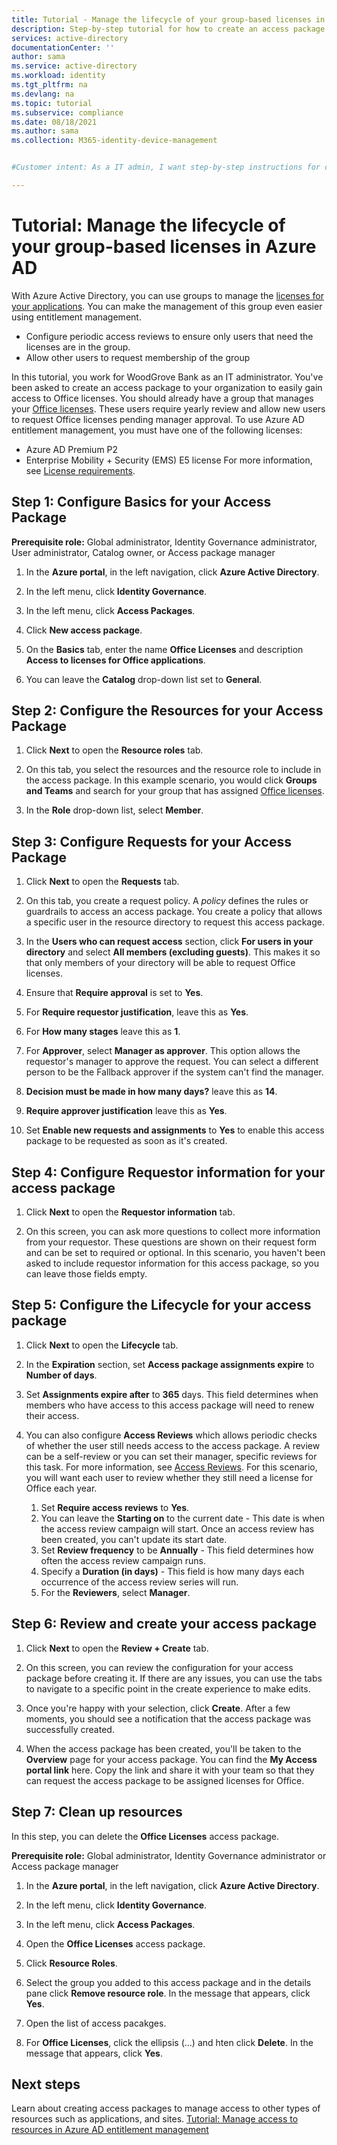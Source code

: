 ```yaml
---
title: Tutorial - Manage the lifecycle of your group-based licenses in Azure AD
description: Step-by-step tutorial for how to create an access package for managing group-based licenses in Azure Active Directory entitlement management.
services: active-directory
documentationCenter: ''
author: sama
ms.service: active-directory
ms.workload: identity
ms.tgt_pltfrm: na
ms.devlang: na
ms.topic: tutorial
ms.subservice: compliance
ms.date: 08/18/2021
ms.author: sama
ms.collection: M365-identity-device-management


#Customer intent: As a IT admin, I want step-by-step instructions for creating an access package for Managing the lifecycle of your group-based licenses.

---
```

# Tutorial: Manage the lifecycle of your group-based licenses in Azure AD
 
With Azure Active Directory, you can use groups to manage the [licenses for your applications](/active-directory/enterprise-users/licensing-groups-assign.md). You can make the management of this group even easier using entitlement management. 

*	Configure periodic access reviews to ensure only users that need the licenses are in the group. 
*	Allow other users to request membership of the group

In this tutorial, you work for WoodGrove Bank as an IT administrator. You've been asked to create an access package to your organization to easily gain access to Office licenses. You should already have a group that manages your [Office licenses](/active-directory/enterprise-users/licensing-groups-assign.md). These users require yearly review and allow new users to request Office licenses pending manager approval. 
To use Azure AD entitlement management, you must have one of the following licenses:

- Azure AD Premium P2
- Enterprise Mobility + Security (EMS) E5 license
For more information, see [License requirements](entitlement-management-overview.md#license-requirements).
## Step 1: Configure Basics for your Access Package

**Prerequisite role:** Global administrator, Identity Governance administrator, User administrator, Catalog owner, or Access package manager

1. In the **Azure portal**, in the left navigation, click **Azure Active Directory**.

2. In the left menu, click **Identity Governance**.

3. In the left menu, click **Access Packages**. 

4. Click **New access package**.

5. On the **Basics** tab, enter the name **Office Licenses** and description **Access to licenses for Office applications**.

6. You can leave the **Catalog** drop-down list set to **General**.

## Step 2: Configure the Resources for your Access Package

1. Click **Next** to open the **Resource roles** tab.

2. On this tab, you select the resources and the resource role to include in the access package. In this example scenario, you would click **Groups and Teams** and search for your group that has assigned [Office licenses](/active-directory/enterprise-users/licensing-groups-assign.md).

3. In the **Role** drop-down list, select **Member**.

## Step 3: Configure Requests for your Access Package

1. Click **Next** to open the **Requests** tab.

2. On this tab, you create a request policy. A *policy* defines the rules or guardrails to access an access package. You create a policy that allows a specific user in the resource directory to request this access package.

3. In the **Users who can request access** section, click **For users in your directory** and select **All members (excluding guests)**. This makes it so that only members of your directory will be able to request Office licenses.

4. Ensure that **Require approval** is set to **Yes**.

5. For **Require requestor justification**, leave this as **Yes**.

6. For **How many stages** leave this as **1**.

7. For **Approver**, select **Manager as approver**. This option allows the requestor's manager to approve the request. You can select a different person to be the Fallback approver if the system can't find the manager.

8. **Decision must be made in how many days?** leave this as **14**.

9. **Require approver justification** leave this as **Yes**.

10. Set **Enable new requests and assignments** to **Yes** to enable this access package to be requested as soon as it's created.

## Step 4: Configure Requestor information for your access package

1. Click **Next** to open the **Requestor information** tab.

2. On this screen, you can ask more questions to collect more information from your requestor. These questions are shown on their request form and can be set to required or optional. In this scenario, you haven't been asked to include requestor information for this access package, so you can leave those fields empty.

## Step 5: Configure the Lifecycle for your access package

1. Click **Next** to open the **Lifecycle** tab.

2. In the **Expiration** section, set **Access package assignments expire** to **Number of days**.
	
3. Set **Assignments expire after** to **365** days. This field determines when members who have access to this access package will need to renew their access. 

4. You can also configure **Access Reviews** which allows periodic checks of whether the user still needs access to the access package. A review can be a self-review or you can set their manager, specific reviews for this task. For more information, see [Access Reviews](entitlement-management-access-reviews-create.md). For this scenario, you will want each user to review whether they still need a license for Office each year.

    1.	Set **Require access reviews** to **Yes**.
    2.	You can leave the **Starting on** to the current date - This date is when the access review campaign will start. Once an access review has been created, you can't update its start date.
    3.	Set **Review frequency** to be **Annually** - This field determines how often the access review campaign runs.
    4.	Specify a **Duration (in days)** - This field is how many days each occurrence of the access review series will run.
    5.	For the **Reviewers**, select **Manager**.

## Step 6: Review and create your access package

1. Click **Next** to open the **Review + Create** tab.

2. On this screen, you can review the configuration for your access package before creating it. If there are any issues, you can use the tabs to navigate to a specific point in the create experience to make edits.

3. Once you're happy with your selection, click **Create**. After a few moments, you should see a notification that the access package was successfully created.

4. When the access package has been created, you'll be taken to the **Overview** page for your access package. You can find the **My Access portal link** here. Copy the link and share it with your team so that they can request the access package to be assigned licenses for Office.

## Step 7: Clean up resources

In this step, you can delete the **Office Licenses** access package. 

**Prerequisite role:** Global administrator, Identity Governance administrator or Access package manager

1. In the **Azure portal**, in the left navigation, click **Azure Active Directory**.

2. In the left menu, click **Identity Governance**.

3. In the left menu, click **Access Packages**. 

4. Open the **Office Licenses** access package. 

5. Click **Resource Roles**.

6. Select the group you added to this access package and in the details pane click **Remove resource role**. In the message that appears, click **Yes**.

7. Open the list of access pacakges.

8. For **Office Licenses**, click the ellipsis (...) and hten click **Delete**. In the message that appears, click **Yes**.

## Next steps

Learn about creating access packages to manage access to other types of resources such as applications, and sites. [Tutorial: Manage access to resources in Azure AD entitlement management](/active-directory/governance/entitlement-management-access-package-first.md)
